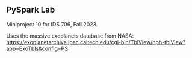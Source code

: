 ## PySpark Lab
Miniproject 10 for IDS 706, Fall 2023.

Uses the massive exoplanets database from NASA: https://exoplanetarchive.ipac.caltech.edu/cgi-bin/TblView/nph-tblView?app=ExoTbls&config=PS 
